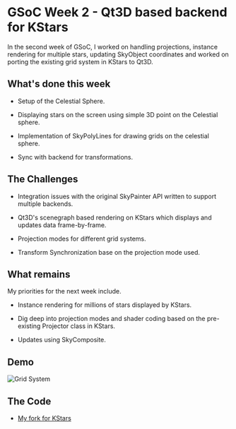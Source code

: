 
# GSoC Week 2 - Qt3D based backend for KStars


In the second week of GSoC, I worked on handling projections, instance rendering for multiple stars, updating SkyObject coordinates and worked on porting the existing grid system in KStars to Qt3D.


## What's done this week

- Setup of the Celestial Sphere.

- Displaying stars on the screen using simple 3D point on the Celestial sphere.

- Implementation of SkyPolyLines for drawing grids on the celestial sphere.

- Sync with backend for transformations.


## The Challenges

- Integration issues with the original SkyPainter API written to support multiple backends.

- Qt3D's scenegraph based rendering on KStars which displays and updates data frame-by-frame.

- Projection modes for different grid systems.

- Transform Synchronization base on the projection mode used.


## What remains

My priorities for the next week include.

- Instance rendering for millions of stars displayed by KStars.

- Dig deep into projection modes and shader coding based on the pre-existing Projector class in KStars.

- Updates using SkyComposite.

## Demo
![Grid System](./../assets/posts/images/week-2-2.gif)


## The Code

 - [My fork for KStars](https://invent.kde.org/paritosh/kstars)
